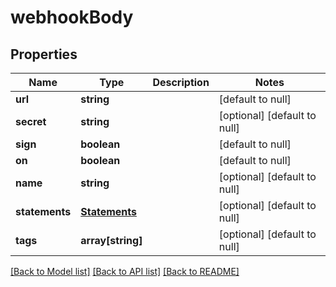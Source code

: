 # webhookBody

## Properties
Name | Type | Description | Notes
------------ | ------------- | ------------- | -------------
**url** | **string** |  | [default to null]
**secret** | **string** |  | [optional] [default to null]
**sign** | **boolean** |  | [default to null]
**on** | **boolean** |  | [default to null]
**name** | **string** |  | [optional] [default to null]
**statements** | [**Statements**](Statements.md) |  | [optional] [default to null]
**tags** | **array[string]** |  | [optional] [default to null]

[[Back to Model list]](../README.md#documentation-for-models) [[Back to API list]](../README.md#documentation-for-api-endpoints) [[Back to README]](../README.md)



